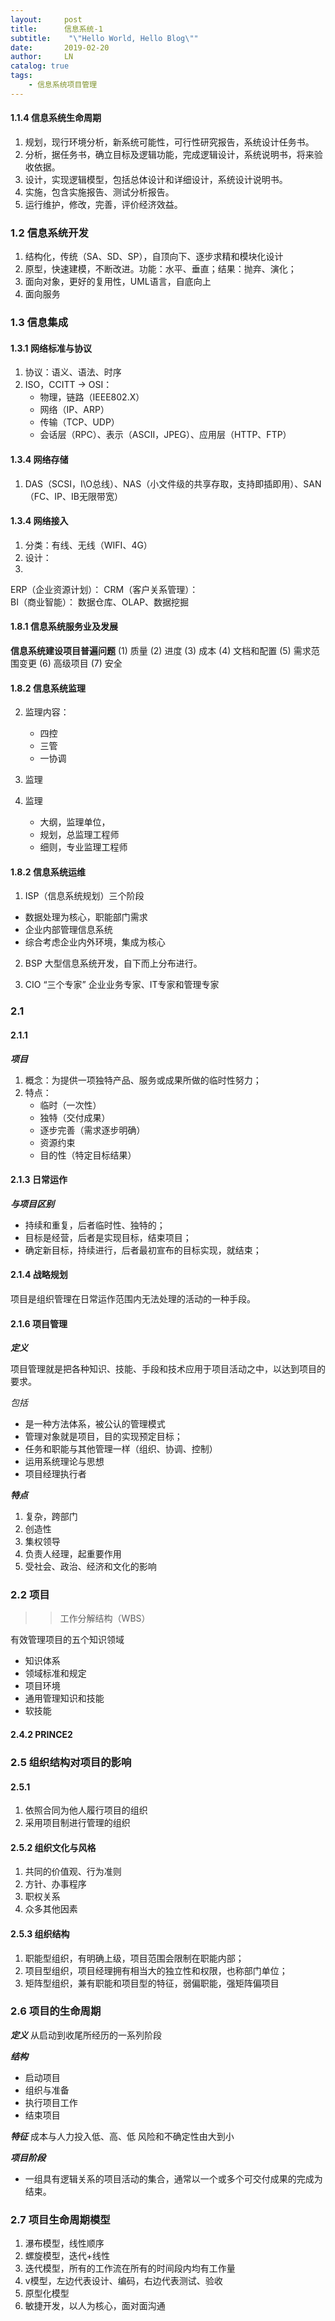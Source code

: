 ```yaml
---                                          
layout:     post
title:      信息系统-1
subtitle:    "\"Hello World, Hello Blog\""
date:       2019-02-20
author:     LN
catalog: true
tags:
    - 信息系统项目管理
---
```


#### 1.1.4 信息系统生命周期
1. 规划，现行环境分析，新系统可能性，可行性研究报告，系统设计任务书。
2. 分析，据任务书，确立目标及逻辑功能，完成逻辑设计，系统说明书，将来验收依据。
3. 设计，实现逻辑模型，包括总体设计和详细设计，系统设计说明书。
4. 实施，包含实施报告、测试分析报告。
5. 运行维护，修改，完善，评价经济效益。

### 1.2 信息系统开发
1. 结构化，传统（SA、SD、SP），自顶向下、逐步求精和模块化设计
2. 原型，快速建模，不断改进。功能：水平、垂直；结果：抛弃、演化；
3. 面向对象，更好的复用性，UML语言，自底向上
4. 面向服务

### 1.3 信息集成

#### 1.3.1 网络标准与协议
1. 协议：语义、语法、时序
2. ISO，CCITT -> OSI：
   + 物理，链路（IEEE802.X）
   + 网络（IP、ARP）
   + 传输（TCP、UDP）
   + 会话层（RPC）、表示（ASCII，JPEG）、应用层（HTTP、FTP）

#### 1.3.4 网络存储
1. DAS（SCSI，I\O总线）、NAS（小文件级的共享存取，支持即插即用）、SAN（FC、IP、IB无限带宽）

#### 1.3.4 网络接入

1. 分类：有线、无线（WIFI、4G）
2. 设计：
3. 

ERP（企业资源计划）：
CRM（客户关系管理）：	
BI（商业智能）：   	数据仓库、OLAP、数据挖掘



#### 1.8.1 信息系统服务业及发展

**信息系统建设项目普遍问题**
(1) 质量
(2) 进度
(3) 成本
(4) 文档和配置
(5) 需求范围变更
(6) 高级项目
(7) 安全

#### 1.8.2 信息系统监理
2. 监理内容：
   + 四控
   + 三管
   + 一协调

3. 监理

4. 监理
   + 大纲，监理单位，
   + 规划，总监理工程师
   + 细则，专业监理工程师

#### 1.8.2 信息系统运维

1. ISP（信息系统规划）三个阶段
+ 数据处理为核心，职能部门需求
+ 企业内部管理信息系统
+ 综合考虑企业内外环境，集成为核心

2. BSP 大型信息系统开发，自下而上分布进行。

3. CIO “三个专家” 企业业务专家、IT专家和管理专家


### 2.1
#### 2.1.1
***项目***
1. 概念：为提供一项独特产品、服务或成果所做的临时性努力；
2. 特点：
   + 临时（一次性）
   + 独特（交付成果）
   + 逐步完善（需求逐步明确）
   + 资源约束
   + 目的性（特定目标结果）

#### 2.1.3 日常运作
***与项目区别***
   + 持续和重复，后者临时性、独特的；
   + 目标是经营，后者是实现目标，结束项目；
   + 确定新目标，持续进行，后者最初宣布的目标实现，就结束；

#### 2.1.4 战略规划
项目是组织管理在日常运作范围内无法处理的活动的一种手段。

#### 2.1.6 项目管理

***定义***

项目管理就是把各种知识、技能、手段和技术应用于项目活动之中，以达到项目的要求。

*包括*
   + 是一种方法体系，被公认的管理模式
   + 管理对象就是项目，目的实现预定目标；
   + 任务和职能与其他管理一样（组织、协调、控制）
   + 运用系统理论与思想
   + 项目经理执行者

***特点***
1. 复杂，跨部门
2. 创造性
3. 集权领导
4. 负责人经理，起重要作用
5. 受社会、政治、经济和文化的影响

### 2.2 项目

>>工作分解结构（WBS）

有效管理项目的五个知识领域
+ 知识体系
+ 领域标准和规定
+ 项目环境
+ 通用管理知识和技能
+ 软技能

#### 2.4.2 PRINCE2

### 2.5 组织结构对项目的影响

#### 2.5.1
1. 依照合同为他人履行项目的组织
2. 采用项目制进行管理的组织

#### 2.5.2 组织文化与风格
1. 共同的价值观、行为准则
2. 方针、办事程序
3. 职权关系
4. 众多其他因素

#### 2.5.3 组织结构
1. 职能型组织，有明确上级，项目范围会限制在职能内部；
2. 项目型组织，项目经理拥有相当大的独立性和权限，也称部门单位；
3. 矩阵型组织，兼有职能和项目型的特征，弱偏职能，强矩阵偏项目

### 2.6 项目的生命周期
***定义***
从启动到收尾所经历的一系列阶段

***结构***
+ 启动项目
+ 组织与准备
+ 执行项目工作
+ 结束项目

***特征***
成本与人力投入低、高、低
风险和不确定性由大到小

***项目阶段***
+ 一组具有逻辑关系的项目活动的集合，通常以一个或多个可交付成果的完成为结束。

### 2.7 项目生命周期模型
1. 瀑布模型，线性顺序
2. 螺旋模型，迭代\+线性
3. 迭代模型，所有的工作流在所有的时间段内均有工作量
4. v模型，左边代表设计、编码，右边代表测试、验收
5. 原型化模型
6. 敏捷开发，以人为核心，面对面沟通